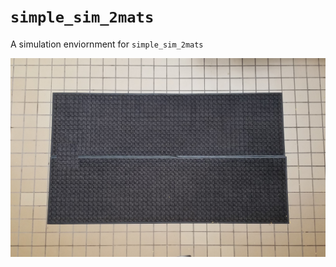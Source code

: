 # `simple_sim_2mats`

A simulation enviornment for `simple_sim_2mats`

![Map Screenshot](docs/2mats.jpg)
